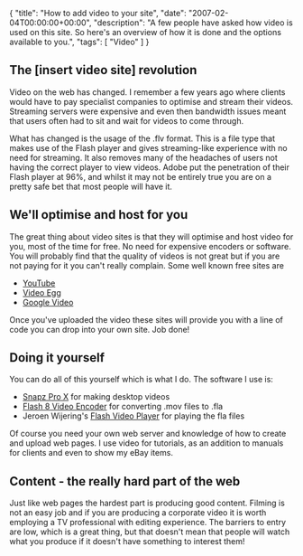 {
  "title": "How to add video to your site",
  "date": "2007-02-04T00:00:00+00:00",
  "description": "A few people have asked how video is used on this site. So here's an overview of how it is done and the options available to you.",
  "tags": [
    "Video"
  ]
}

## The [insert video site] revolution

Video on the web has changed. I remember a few years ago where clients would have to pay specialist companies to optimise and stream their videos. Streaming servers were expensive and even then bandwidth issues meant that users often had to sit and wait for videos to come through.

What has changed is the usage of the .flv format. This is a file type that makes use of the Flash player and gives streaming-like experience with no need for streaming. It also removes many of the headaches of users not having the correct player to view videos. Adobe put the penetration of their Flash player at 96%, and whilst it may not be entirely true you are on a pretty safe bet that most people will have it.

## We'll optimise and host for you

The great thing about video sites is that they will optimise and host video for you, most of the time for free. No need for expensive encoders or software. You will probably find that the quality of videos is not great but if you are not paying for it you can't really complain. 
Some well known free sites are

* [YouTube][1]
* [Video Egg][2]
* [Google Video][3]

Once you've uploaded the video these sites will provide you with a line of code you can drop into your own site. Job done!

## Doing it yourself

You can do all of this yourself which is what I do. The software I use is:

* [Snapz Pro X][4] for making desktop videos
* [Flash 8 Video Encoder][5] for converting .mov files to .fla
* Jeroen Wijering's [Flash Video Player][6] for playing the fla files

Of course you need your own web server and knowledge of how to create and upload web pages. I use video for tutorials, as an addition to manuals for clients and even to show my eBay items.

## Content - the really hard part of the web

Just like web pages the hardest part is producing good content. Filming is not an easy job and if you are producing a corporate video it is worth employing a TV professional with editing experience. The barriers to entry are low, which is a great thing, but that doesn't mean that people will watch what you produce if it doesn't have something to interest them!

 [1]: https://www.youtube.com/
 [2]: http://www.videoegg.com/
 [3]: http://video.google.co.uk/
 [4]: http://www.ambrosiasw.com/utilities/snapzprox/
 [5]: http://www.adobe.com/products/flash/flashpro/productinfo/encoder/
 [6]: http://www.jeroenwijering.com/?item=Flash_Video_Player
